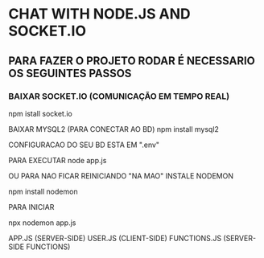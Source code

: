 # CHAT WITH NODE.JS AND SOCKET.IO

## PARA FAZER O PROJETO RODAR É NECESSARIO OS SEGUINTES PASSOS
### BAIXAR SOCKET.IO (COMUNICAÇÃO EM TEMPO REAL)
npm istall socket.io 

BAIXAR MYSQL2 (PARA CONECTAR AO BD)
npm install mysql2

CONFIGURACAO DO SEU BD ESTA EM ".env" 

PARA EXECUTAR
node app.js 

OU PARA NAO FICAR REINICIANDO "NA MAO"
INSTALE NODEMON

npm install nodemon

PARA INICIAR 

npx nodemon app.js

APP.JS (SERVER-SIDE)
USER.JS (CLIENT-SIDE)
FUNCTIONS.JS (SERVER-SIDE FUNCTIONS)
